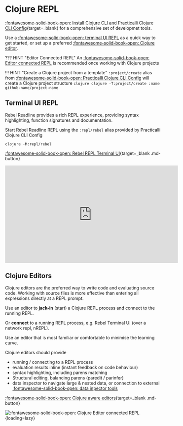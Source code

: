 # Clojure REPL

[:fontawesome-solid-book-open: Install Clojure CLI and Practicalli Clojure CLI Config](https://practical.li/clojure/install/){target=_blank} for a comprehensive set of developmet tools.

Use a [:fontawesome-solid-book-open: terminal UI REPL](#terminal-ui-repl) as a quick way to get started, or set up a preferred [:fontawesome-solid-book-open: Clojure editor](#clojure-editors).

??? HINT "Editor Connected REPL"
    An [:fontawesome-solid-book-open: Editor connected REPL](https://practical.li/clojure/clojure-editors/) is recommended once working with Clojure projects

!!! HINT "Create a Clojure project from a template"
    `:project/create` alias from [:fontawesome-solid-book-open: Practicalli Clojure CLI Config](https://practical.li/clojure/clojure-cli/practicalli-config/) will create a Clojure project structure
     ```clojure
     clojure -T:project/create :name github-name/project-name
     ```

## Terminal UI REPL

Rebel Readline provides a rich REPL experience, providing syntax highlighting, function signatures and documentation.

Start Rebel Readline REPL using the `:repl/rebel` alias provided by Practicalli Clojure CLI Config

```shell
clojure -M:repl/rebel
```

[:fontawesome-solid-book-open: Rebel REPL Terminal UI](https://practical.li/clojure/clojure-cli/repl/){target=_blank .md-button}

<p style="text-align:center">
<iframe width="560" height="315" src="https://www.youtube.com/embed/U19TWMsg0s0" title="YouTube video player" frameborder="0" allow="accelerometer; autoplay; clipboard-write; encrypted-media; gyroscope; picture-in-picture" allowfullscreen></iframe>
</p>


## Clojure Editors

Clojure editors are the preferred way to write code and evaluating source code.  Working with source files is more effective than entering all expressions directly at a REPL prompt.

Use an editor to **jack-in** (start) a Clojure REPL process and connect to the running REPL.

Or **connect** to a running REPL process, e.g. Rebel Terminal UI (over a network repl, nREPL).

Use an editor that is most familiar or comfortable to minimise the learning curve.

Clojure editors should provide

- running / connecting to a REPL process
- evaluation results inline (instant feedback on code behaviour)
- syntax highlighting, including parens matching
- Structural editing, balancing parens (paredit / parinfer)
- data inspector to navigate large & nested data, or connection to external [:fontawesome-solid-book-open: data inpector tools](https://practical.li/clojure/data-inspector/)

[:fontawesome-solid-book-open: Clojure aware editors](https://practical.li/clojure/clojure-editors/){target=_blank .md-button}

![:fontawesome-solid-book-open: Clojure Editor connected REPL](https://raw.githubusercontent.com/practicalli/graphic-design/live/clojure/clojure-repl-driven-development-clojure-aware-editor.png){loading=lazy}
